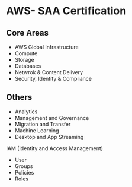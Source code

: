 # AWS- SAA Certification

## Core Areas

- AWS Global Infrastructure
- Compute
- Storage
- Databases
- Netwrok & Content Delivery
- Security, Identity & Compliance

## Others
- Analytics
- Management and Governance
- Migration and Transfer
- Machine Learning
- Desktop and App Streaming

IAM (Identity and Access Management)
- User
- Groups
- Policies
- Roles
